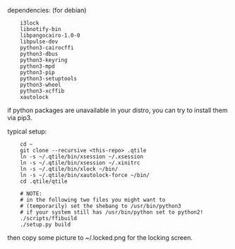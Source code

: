 dependencies: (for debian)

		i3lock
		libnotify-bin
		libpangocairo-1.0-0
		libpulse-dev
		python3-cairocffi
		python3-dbus
		python3-keyring
		python3-mpd
		python3-pip
		python3-setuptools
		python3-wheel
		python3-xcffib
		xautolock

if python packages are unavailable in your distro,
you can try to install them via pip3.

typical setup:

		cd ~
		git clone --recursive <this-repo> .qtile
		ln -s ~/.qtile/bin/xsession ~/.xsession
		ln -s ~/.qtile/bin/xsession ~/.xinitrc
		ln -s ~/.qtile/bin/xlock ~/bin/
		ln -s ~/.qtile/bin/xautolock-force ~/bin/
		cd .qtile/qtile

		# NOTE:
		# in the following two files you might want to
		# (temporarily) set the shebang to /usr/bin/python3
		# if your system still has /usr/bin/python set to python2!
		./scripts/ffibuild
		./setup.py build
		
then copy some picture to ~/.locked.png for the locking screen.


